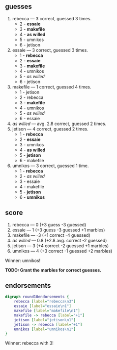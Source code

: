 ## guesses
1. rebecca — 3 correct, guessed 3 times.
   - 2 - **essaie**
   - 3 - **makefile**
   - 4 - **as willed**
   - 5 - umnikos
   - 6 - jetison
2. essaie — 3 correct, guessed 3 times.
   - 1 - **rebecca**
   - 2 - **essaie**
   - 3 - **makefile**
   - 4 - umnikos
   - 5 - *as willed*
   - 6 - jetison
3. makefile — 1 correct, guessed 4 times.
   - 1 - jetison
   - 2 - rebecca
   - 3 - **makefile**
   - 4 - umnikos
   - 5 - *as willed*
   - 6 - essaie
4. *as willed* — avg. 2.8 correct, guessed 2 times.
5. jetison — 4 correct, guessed 2 times.
   - 1 - **rebecca**
   - 2 - **essaie**
   - 3 - umnikos
   - 4 - **as willed**
   - 5 - **jetison**
   - 6 - makefile
6. umnikos — 3 correct, guessed 1 time.
   - 1 - **rebecca**
   - 2 - *as willed*
   - 3 - essaie
   - 4 - makefile
   - 5 - **jetison**
   - 6 - **umnikos**

## score

1. rebecca — 0 (+3 guess -3 guessed)
2. essaie — 1 (+3 guess -3 guessed +1 marbles)
3. makefile — -3 (+1 correct -4 guessed)
4. *as willed* — 0.8 (+2.8 avg. correct -2 guessed)
5. jetison — 3 (+4 correct -2 guessed +1 marbles)
6. umnikos — 4 (+3 correct -1 guessed +2 marbles)

Winner:  umnikos!

__TODO: Grant the marbles for correct guesses.__

## endorsements

```dot
digraph round10endorsements {
	rebecca [label="rebecca\n3"]
	essaie [label="essaie\n1"]
	makefile [label="makefile\n1"]
	makefile -> rebecca [label="+1"]
	jetison [label="jetison\n1"]
	jetison -> rebecca [label="+1"]
	umnikos [label="umnikos\n1"]
}
```

Winner:  rebecca with 3!



